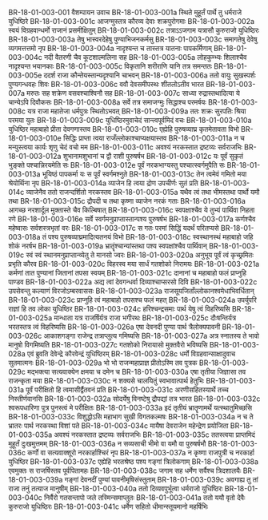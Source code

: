 BR-18-01-003-001	वैशम्पायन उवाच
BR-18-01-003-001a	स्थिते मुहूर्तं पार्थे तु धर्मराजे युधिष्ठिरे
BR-18-01-003-001c	आजग्मुस्तत्र कौरव्य देवाः शक्रपुरोगमाः
BR-18-01-003-002a	स्वयं विग्रहवान्धर्मो राजानं प्रसमीक्षितुम्
BR-18-01-003-002c	तत्राऽऽजगाम यत्रासौ कुरुराजो युधिष्ठिरः
BR-18-01-003-003a	तेषु भास्वरदेहेषु पुण्याभिजनकर्मसु
BR-18-01-003-003c	समागतेषु देवेषु व्यगमत्तत्तमो नृप
BR-18-01-003-004a	नादृश्यन्त च तास्तत्र यातनाः पापकर्मिणाम्
BR-18-01-003-004c	नदी वैतरणी चैव कूटशाल्मलिना सह
BR-18-01-003-005a	लोहकुम्भ्यः शिलाश्चैव नादृश्यन्त भयानकाः
BR-18-01-003-005c	विकृतानि शरीराणि यानि तत्र समन्ततः
BR-18-01-003-005e	ददर्श राजा कौन्तेयस्तान्यदृश्यानि चाभवन्
BR-18-01-003-006a	ततो वायुः सुखस्पर्शः पुण्यगन्धवहः शिवः
BR-18-01-003-006c	ववौ देवसमीपस्थः शीतलोऽतीव भारत
BR-18-01-003-007a	मरुतः सह शक्रेण वसवश्चाश्विनौ सह
BR-18-01-003-007c	साध्या रुद्रास्तथादित्या ये चान्येऽपि दिवौकसः
BR-18-01-003-008a	सर्वे तत्र समाजग्मुः सिद्धाश्च परमर्षयः
BR-18-01-003-008c	यत्र राजा महातेजा धर्मपुत्रः स्थितोऽभवत्
BR-18-01-003-009a	ततः शक्रः सुरपतिः श्रिया परमया युतः
BR-18-01-003-009c	युधिष्ठिरमुवाचेदं सान्त्वपूर्वमिदं वचः
BR-18-01-003-010a	युधिष्ठिर महाबाहो प्रीता देवगणास्तव
BR-18-01-003-010c	एह्येहि पुरुषव्याघ्र कृतमेतावता विभो
BR-18-01-003-010e	सिद्धिः प्राप्ता त्वया राजँल्लोकाश्चाप्यक्षयास्तव
BR-18-01-003-011a	न च मन्युस्त्वया कार्यः शृणु चेदं वचो मम
BR-18-01-003-011c	अवश्यं नरकस्तात द्रष्टव्यः सर्वराजभिः
BR-18-01-003-012a	शुभानामशुभानां च द्वौ राशी पुरुषर्षभ
BR-18-01-003-012c	यः पूर्वं सुकृतं भुङ्क्ते पश्चान्निरयमेति सः
BR-18-01-003-012e	पूर्वं नरकभाग्यस्तु पश्चात्स्वर्गमुपैति सः
BR-18-01-003-013a	भूयिष्ठं पापकर्मा यः स पूर्वं स्वर्गमश्नुते
BR-18-01-003-013c	तेन त्वमेवं गमितो मया श्रेयोर्थिना नृप
BR-18-01-003-014a	व्याजेन हि त्वया द्रोण उपचीर्णः सुतं प्रति
BR-18-01-003-014c	व्याजेनैव ततो राजन्दर्शितो नरकस्तव
BR-18-01-003-015a	यथैव त्वं तथा भीमस्तथा पार्थो यमौ तथा
BR-18-01-003-015c	द्रौपदी च तथा कृष्णा व्याजेन नरकं गताः
BR-18-01-003-016a	आगच्छ नरशार्दूल मुक्तास्ते चैव किल्बिषात्
BR-18-01-003-016c	स्वपक्षाश्चैव ये तुभ्यं पार्थिवा निहता रणे
BR-18-01-003-016e	सर्वे स्वर्गमनुप्राप्तास्तान्पश्य पुरुषर्षभ
BR-18-01-003-017a	कर्णश्चैव महेष्वासः सर्वशस्त्रभृतां वरः
BR-18-01-003-017c	स गतः परमां सिद्धिं यदर्थं परितप्यसे
BR-18-01-003-018a	तं पश्य पुरुषव्याघ्रमादित्यतनयं विभो
BR-18-01-003-018c	स्वस्थानस्थं महाबाहो जहि शोकं नरर्षभ
BR-18-01-003-019a	भ्रातॄंश्चान्यांस्तथा पश्य स्वपक्षांश्चैव पार्थिवान्
BR-18-01-003-019c	स्वं स्वं स्थानमनुप्राप्तान्व्येतु ते मानसो ज्वरः
BR-18-01-003-020a	अनुभूय पूर्वं त्वं कृच्छ्रमितः प्रभृति कौरव
BR-18-01-003-020c	विहरस्व मया सार्धं गतशोको निरामयः
BR-18-01-003-021a	कर्मणां तात पुण्यानां जितानां तपसा स्वयम्
BR-18-01-003-021c	दानानां च महाबाहो फलं प्राप्नुहि पाण्डव
BR-18-01-003-022a	अद्य त्वां देवगन्धर्वा दिव्याश्चाप्सरसो दिवि
BR-18-01-003-022c	उपसेवन्तु कल्याणं विरजोऽम्बरवाससः
BR-18-01-003-023a	राजसूयजिताँल्लोकानश्वमेधाभिवर्धितान्
BR-18-01-003-023c	प्राप्नुहि त्वं महाबाहो तपसश्च फलं महत्
BR-18-01-003-024a	उपर्युपरि राज्ञां हि तव लोका युधिष्ठिर
BR-18-01-003-024c	हरिश्चन्द्रसमाः पार्थ येषु त्वं विहरिष्यसि
BR-18-01-003-025a	मान्धाता यत्र राजर्षिर्यत्र राजा भगीरथः
BR-18-01-003-025c	दौःषन्तिर्यत्र भरतस्तत्र त्वं विहरिष्यसि
BR-18-01-003-026a	एषा देवनदी पुण्या पार्थ त्रैलोक्यपावनी
BR-18-01-003-026c	आकाशगङ्गा राजेन्द्र तत्राप्लुत्य गमिष्यसि
BR-18-01-003-027a	अत्र स्नातस्य ते भावो मानुषो विगमिष्यति
BR-18-01-003-027c	गतशोको निरायासो मुक्तवैरो भविष्यसि
BR-18-01-003-028a	एवं ब्रुवति देवेन्द्रे कौरवेन्द्रं युधिष्ठिरम्
BR-18-01-003-028c	धर्मो विग्रहवान्साक्षादुवाच सुतमात्मनः
BR-18-01-003-029a	भो भो राजन्महाप्राज्ञ प्रीतोऽस्मि तव पुत्रक
BR-18-01-003-029c	मद्भक्त्या सत्यवाक्येन क्षमया च दमेन च
BR-18-01-003-030a	एषा तृतीया जिज्ञासा तव राजन्कृता मया
BR-18-01-003-030c	न शक्यसे चालयितुं स्वभावात्पार्थ हेतुभिः
BR-18-01-003-031a	पूर्वं परीक्षितो हि त्वमासीर्द्वैतवनं प्रति
BR-18-01-003-031c	अरणीसहितस्यार्थे तच्च निस्तीर्णवानसि
BR-18-01-003-032a	सोदर्येषु विनष्टेषु द्रौपद्यां तत्र भारत
BR-18-01-003-032c	श्वरूपधारिणा पुत्र पुनस्त्वं मे परीक्षितः
BR-18-01-003-033a	इदं तृतीयं भ्रातॄणामर्थे यत्स्थातुमिच्छसि
BR-18-01-003-033c	विशुद्धोऽसि महाभाग सुखी विगतकल्मषः
BR-18-01-003-034a	न च ते भ्रातरः पार्थ नरकस्था विशां पते
BR-18-01-003-034c	मायैषा देवराजेन महेन्द्रेण प्रयोजिता
BR-18-01-003-035a	अवश्यं नरकस्तात द्रष्टव्यः सर्वराजभिः
BR-18-01-003-035c	ततस्त्वया प्राप्तमिदं मुहूर्तं दुःखमुत्तमम्
BR-18-01-003-036a	न सव्यसाची भीमो वा यमौ वा पुरुषर्षभौ
BR-18-01-003-036c	कर्णो वा सत्यवाक्शूरो नरकार्हाश्चिरं नृप
BR-18-01-003-037a	न कृष्णा राजपुत्री च नरकार्हा युधिष्ठिर
BR-18-01-003-037c	एह्येहि भरतश्रेष्ठ पश्य गङ्गां त्रिलोकगाम्
BR-18-01-003-038a	एवमुक्तः स राजर्षिस्तव पूर्वपितामहः
BR-18-01-003-038c	जगाम सह धर्मेण सर्वैश्च त्रिदशालयैः
BR-18-01-003-039a	गङ्गां देवनदीं पुण्यां पावनीमृषिसंस्तुताम्
BR-18-01-003-039c	अवगाह्य तु तां राजा तनुं तत्याज मानुषीम्
BR-18-01-003-040a	ततो दिव्यवपुर्भूत्वा धर्मराजो युधिष्ठिरः
BR-18-01-003-040c	निर्वैरो गतसन्तापो जले तस्मिन्समाप्लुतः
BR-18-01-003-041a	ततो ययौ वृतो देवैः कुरुराजो युधिष्ठिरः
BR-18-01-003-041c	धर्मेण सहितो धीमान्स्तूयमानो महर्षिभिः
